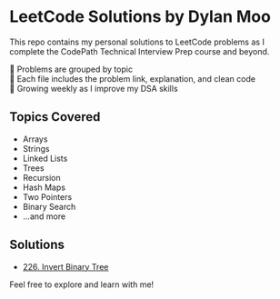 # LeetCode Solutions by Dylan Moo

This repo contains my personal solutions to LeetCode problems as I complete the CodePath Technical Interview Prep course and beyond.

📌 Problems are grouped by topic  
📘 Each file includes the problem link, explanation, and clean code  
🌱 Growing weekly as I improve my DSA skills

## Topics Covered
- Arrays
- Strings
- Linked Lists
- Trees
- Recursion
- Hash Maps
- Two Pointers
- Binary Search
- ...and more

## Solutions
- [226. Invert Binary Tree](226-invert-binary-tree.py)

Feel free to explore and learn with me!